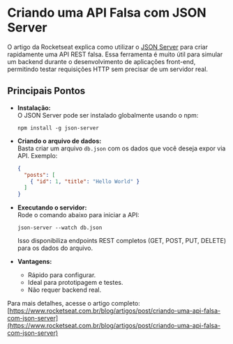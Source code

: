 # Criando uma API Falsa com JSON Server

O artigo da Rocketseat explica como utilizar o [JSON Server](https://github.com/typicode/json-server) para criar rapidamente uma API REST falsa. Essa ferramenta é muito útil para simular um backend durante o desenvolvimento de aplicações front-end, permitindo testar requisições HTTP sem precisar de um servidor real.

## Principais Pontos

- **Instalação:**  
  O JSON Server pode ser instalado globalmente usando o npm:
  ```
  npm install -g json-server
  ```

- **Criando o arquivo de dados:**  
  Basta criar um arquivo `db.json` com os dados que você deseja expor via API. Exemplo:
  ```json
  {
    "posts": [
      { "id": 1, "title": "Hello World" }
    ]
  }
  ```

- **Executando o servidor:**  
  Rode o comando abaixo para iniciar a API:
  ```
  json-server --watch db.json
  ```
  Isso disponibiliza endpoints REST completos (GET, POST, PUT, DELETE) para os dados do arquivo.

- **Vantagens:**  
  - Rápido para configurar.
  - Ideal para prototipagem e testes.
  - Não requer backend real.

Para mais detalhes, acesse o artigo completo:  
[https://www.rocketseat.com.br/blog/artigos/post/criando-uma-api-falsa-com-json-server](https://www.rocketseat.com.br/blog/artigos/post/criando-uma-api-falsa-com-json-server)